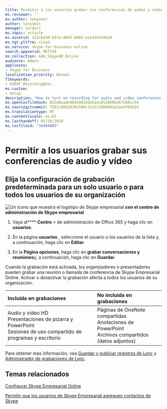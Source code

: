 ```yaml
---
title: Permitir a los usuarios grabar sus conferencias de audio y vídeo
ms.reviewer: ''
ms.author: tonysmit
author: tonysmit
manager: serdars
ms.topic: article
ms.assetid: 122cb43d-b57a-4b93-b902-a1a432e7de28
ms.tgt.pltfrm: cloud
ms.service: skype-for-business-online
search.appverid: MET150
ms.collection: Adm_Skype4B_Online
audience: Admin
appliesto:
- Skype for Business
localization_priority: Normal
f1keywords:
- O365P_RecordingDesc
ms.custom:
- Setup
description: "How to turn on recording for audio and video conferences, and learn what is and isn't included in recordings. "
ms.openlocfilehash: 822a6eade4b910819a5b1ec0518086267288cc54
ms.sourcegitcommit: 75b2cd0d2d39c50dc1e1513860841e2ae3f84324
ms.translationtype: MT
ms.contentlocale: es-ES
ms.lasthandoff: 05/28/2019
ms.locfileid: "34494085"
---
```

# <a name="let-people-record-their-audio-and-video-conferences"></a>Permitir a los usuarios grabar sus conferencias de audio y vídeo

## <a name="choose-the-default-recording-setting-for-a-single-user-or-everyone-in-your-organization"></a>Elija la configuración de grabación predeterminada para un solo usuario o para todos los usuarios de su organización

![Un icono que muestra el logotipo](../images/sfb-logo-30x30.png) de Skype empresarial **con el centro de administración de Skype empresarial**

1. Vaya al**** **Centro** > de administración de Office 365 y haga clic en **usuarios**.
    
2. En la página **usuarios** , seleccione el usuario o los usuarios de la lista y, a continuación, haga clic en **Editar**.
    
3. En la **Página opciones**, haga clic en **grabar conversaciones y reuniones**y, a continuación, haga clic en **Guardar**.
    
Cuando la grabación está activada, los organizadores o presentadores pueden grabar una reunión o llamada de conferencia de Skype Empresarial Online. Activar o desactivar la grabación afecta a todos los usuarios de su organización.
  
|**Incluida en grabaciones**|**No incluida en grabaciones**|
|:-----|:-----|
|Audio y vídeo HD  <br/> Presentaciones de pizarra y PowerPoint  <br/> Sesiones de uso compartido de programas y escritorio  <br/> |Páginas de OneNote compartidas  <br/> Anotaciones de PowerPoint  <br/> Archivos compartidos (datos adjuntos)  <br/> |
   
Para obtener más información, vea [Guardar y publicar registros de Lync](https://support.office.com/en-US/Article/83cf1507-0f05-40f5-a520-5a6c133bc33e) y [Administrador de grabaciones de Lync](https://support.office.com/en-US/Article/fa915c55-ff55-45c0-b372-1ef5596da10b). 
  
## <a name="related-topics"></a>Temas relacionados
[Configurar Skype Empresarial Online](set-up-skype-for-business-online.md)

[Permitir que los usuarios de Skype Empresarial agreguen contactos de Skype](let-skype-for-business-users-add-skype-contacts.md)

  
 
